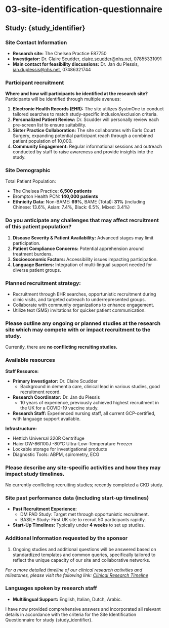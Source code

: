 # 03-site-identification-questionnaire
## Study: {study_identifier}

### Site Contact Information
- **Research site:** The Chelsea Practice E87750
- **Investigator:** Dr. Claire Scudder, claire.scudder@nhs.net, 07855331091
- **Main contact for feasibility discussions:** Dr. Jan du Plessis, jan.duplessis@nhs.net, 07486321744

### Participant recruitment
**Where and how will participants be identified at the research site?**  
Participants will be identified through multiple avenues:
1. **Electronic Health Records (EHR):** The site utilizes SystmOne to conduct tailored searches to match study-specific inclusion/exclusion criteria.
2. **Personalized Patient Review:** Dr. Scudder will personally review each pre-screen list to ensure suitability.
3. **Sister Practice Collaboration:** The site collaborates with Earls Court Surgery, expanding potential participant reach through a combined patient population of 10,000.
4. **Community Engagement:** Regular informational sessions and outreach conducted by staff to raise awareness and provide insights into the study.

### Site Demographic
Total Patient Population:
- The Chelsea Practice: **6,500 patients**
- Brompton Health PCN: **140,000 patients**
- **Ethnicity Data:** Non-BAME: **69%**, BAME (Total): **31%** (including Chinese: 13.6%, Asian: 7.4%, Black: 6.5%, Mixed: 3.4%)

### Do you anticipate any challenges that may affect recruitment of this patient population?  
1. **Disease Severity & Patient Availability:** Advanced stages may limit participation.
2. **Patient Compliance Concerns:** Potential apprehension around treatment burdens.
3. **Socioeconomic Factors:** Accessibility issues impacting participation.
4. **Language Barriers:** Integration of multi-lingual support needed for diverse patient groups.

### Planned recruitment strategy:
- Recruitment through EHR searches, opportunistic recruitment during clinic visits, and targeted outreach to underrepresented groups.
- Collaborate with community organizations to enhance engagement.
- Utilize text (SMS) invitations for quicker patient communication.

### Please outline any ongoing or planned studies at the research site which may compete with or impact recruitment to the study.  
Currently, there are **no conflicting recruiting studies.**

### Available resources
**Staff Resource:**
- **Primary Investigator:** Dr. Claire Scudder
  - Background in dementia care, clinical lead in various studies, good recruitment record.
- **Research Coordinator:** Dr. Jan du Plessis
  - 10 years of experience, previously achieved highest recruitment in the UK for a COVID-19 vaccine study.
- **Research Staff:** Experienced nursing staff, all current GCP-certified, with language support available.

**Infrastructure:**
- Hettich Universal 320R Centrifuge
- Haier DW-86l100J -80°C Ultra-Low-Temperature Freezer
- Lockable storage for investigational products
- Diagnostic Tools: ABPM, spirometry, ECG

### Please describe any site-specific activities and how they may impact study timelines.  
No currently conflicting recruiting studies; recently completed a CKD study.

### Site past performance data (including start-up timelines)
- **Past Recruitment Experience:**
  - DM PAD Study: Target met through opportunistic recruitment.
  - BASIL+ Study: First UK site to recruit 50 participants rapidly.
- **Start-Up Timelines:** Typically under **4 weeks** to set up studies.

### Additional Information requested by the sponsor
1. Ongoing studies and additional questions will be answered based on standardized templates and common queries, specifically tailored to reflect the unique capacity of our site and collaborative networks.

*For a more detailed timeline of our clinical research activities and milestones, please visit the following link: [Clinical Research Timeline](https://thechelseapractice.notion.site)*

### Languages spoken by research staff
- **Multilingual Support:** English, Italian, Dutch, Arabic.

I have now provided comprehensive answers and incorporated all relevant details in accordance with the criteria for the Site Identification Questionnaire for study {study_identifier}.
